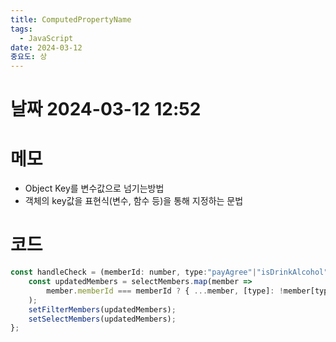 ```yaml
---
title: ComputedPropertyName
tags:
  - JavaScript
date: 2024-03-12
중요도: 상
---
```

# 날짜  2024-03-12 12:52

# 메모
- Object Key를 변수값으로 넘기는방법
- 객체의 key값을 표현식(변수, 함수 등)을 통해 지정하는 문법

# 코드
```javascript
const handleCheck = (memberId: number, type:"payAgree"|"isDrinkAlcohol") => {  
    const updatedMembers = selectMembers.map(member =>  
        member.memberId === memberId ? { ...member, [type]: !member[type] } : member  
    );  
    setFilterMembers(updatedMembers);  
    setSelectMembers(updatedMembers);  
};
```
